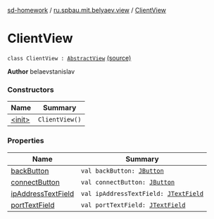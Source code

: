 [sd-homework](../../index.md) / [ru.spbau.mit.belyaev.view](../index.md) / [ClientView](.)

# ClientView

`class ClientView : `[`AbstractView`](../-abstract-view/index.md) [(source)](https://github.com/StasBel/sd-homework/blob/InstantMessenger/src/main/kotlin/ru/spbau/mit/belyaev/view/ClientView.kt#L8)

**Author**
belaevstanislav

### Constructors

| Name | Summary |
|---|---|
| [&lt;init&gt;](-init-.md) | `ClientView()` |

### Properties

| Name | Summary |
|---|---|
| [backButton](back-button.md) | `val backButton: `[`JButton`](http://docs.oracle.com/javase/6/docs/api/javax/swing/JButton.html) |
| [connectButton](connect-button.md) | `val connectButton: `[`JButton`](http://docs.oracle.com/javase/6/docs/api/javax/swing/JButton.html) |
| [ipAddressTextField](ip-address-text-field.md) | `val ipAddressTextField: `[`JTextField`](http://docs.oracle.com/javase/6/docs/api/javax/swing/JTextField.html) |
| [portTextField](port-text-field.md) | `val portTextField: `[`JTextField`](http://docs.oracle.com/javase/6/docs/api/javax/swing/JTextField.html) |

